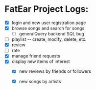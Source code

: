 # FatEar Project Logs: 
- [x] login and new user registration page 
- [x] browse songs and search for songs
   - [ ] generalQuery backend SQL bug
- [ ] playlist -- create, modify, delete, etc. 
- [x] review 
- [ ] rate 
- [x] manage friend requests
- [x] display new items of interest 
    - [x] new reviews by friends or followers
    - [x] new songs by artists   


